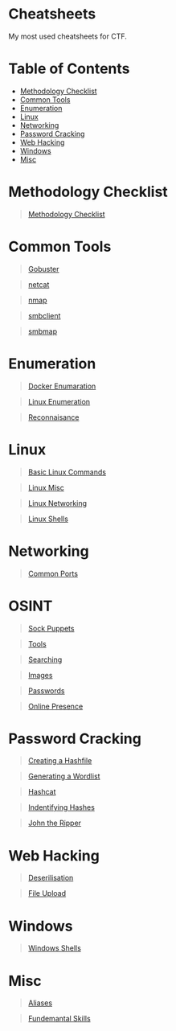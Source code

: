 # Cheatsheets

My most used cheatsheets for CTF.

# Table of Contents
  - [Methodology Checklist](#methodology-checklist)
  - [Common Tools](#common-tools)
  - [Enumeration](#enumeration)
  - [Linux](#linux)
  - [Networking](#networking)
  - [Password Cracking](#password-cracking)
  - [Web Hacking](#web-hacking)
  - [Windows](#windows)
  - [Misc](#misc)

# Methodology Checklist
> [Methodology Checklist](./Methodology_Checklist.md)

# Common Tools
> [Gobuster](./Common_Tools/Gobuster.md)

> [netcat](./Common_Tools/netcat.md)

> [nmap](./Common_Tools/nmap.md)

> [smbclient](./Common_Tools/smbclient.md)

> [smbmap](./Common_Tools/smbmap.md)

# Enumeration
> [Docker Enumaration](./Enumeration/Docker_Enumeration.md)

> [Linux Enumeration](./Enumeration/Linux_Enumeration.md)

> [Reconnaisance](./Enumeration/Reconnaisance.md)

# Linux
> [Basic Linux Commands](./Linux/Basic_Linux_Commands.md)

> [Linux Misc](./Linux/Linux_Misc.md)

> [Linux Networking](./Linux/Linux_Networking.md)

> [Linux Shells](./Linux/Linux_Shells.md)

# Networking
> [Common Ports](./Networking/Common_Ports.md)

# OSINT
> [Sock Puppets](./OSINT/Sock_Puppets.md)

> [Tools](./OSINT/Tools.md)

> [Searching](./OSINT/Searching.md)

> [Images](./OSINT/Images.md)

> [Passwords](./OSINT/Passwords.md)

> [Online Presence](./OSINT/Online_Presence.md)

# Password Cracking
> [Creating a Hashfile](./Password_Cracking/Creating_a_Hashfile.md)

> [Generating a Wordlist](./Password_Cracking/Generating_a_Wordlist.md)

> [Hashcat](./Password_Cracking/Hashcat.md)

> [Indentifying Hashes](./Password_Cracking/Identifying_Hashes.md)

> [John the Ripper](./Password_Cracking/John_the_Ripper.md)

# Web Hacking
> [Deserilisation](./Web_Hacking/Deserialisation.md)

> [File Upload](./Web_Hacking/File_Upload.md)

# Windows
> [Windows Shells](./Windows/Windows_Shells.md)

# Misc
> [Aliases](./Misc/Aliases.md)

> [Fundemantal Skills](./Misc/Fundamental_Skills.md)